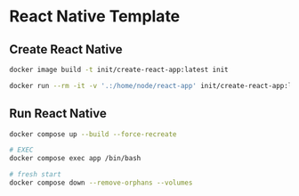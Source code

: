 # React Native Template


## Create React Native
```bash
docker image build -t init/create-react-app:latest init

docker run --rm -it -v '.:/home/node/react-app' init/create-react-app:latest
```


## Run React Native
```bash
docker compose up --build --force-recreate

# EXEC
docker compose exec app /bin/bash

# fresh start
docker compose down --remove-orphans --volumes
```
